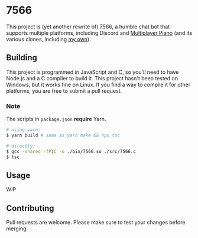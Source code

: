 # 7566

This project is (yet another rewrite of) 7566, a humble chat bot that supports multiple platforms, including Discord and [Multiplayer Piano](https://mppclone.com) (and its various clones, including [my own](https://mpp.hri7566.info)).

## Building

This project is programmed in JavaScript and C, so you'll need to have Node.js and a C compiler to build it. This project hasn't been tested on Windows, but it works fine on Linux. If you find a way to compile it for other platforms, you are free to submit a pull request.

### Note

The scripts in `package.json` **require** Yarn.

```bash
# using yarn:
$ yarn build # same as yarn make && npx tsc

# directly:
$ gcc -shared -fPIC -o ./bin/7566.so ./src/7566.c
$ tsc
```

## Usage

WIP

## Contributing

Pull requests are welcome. Please make sure to test your changes before merging.
